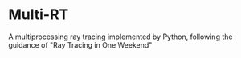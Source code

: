 # Multi-RT
A multiprocessing ray tracing implemented by Python, following the guidance of "Ray Tracing in One Weekend"
